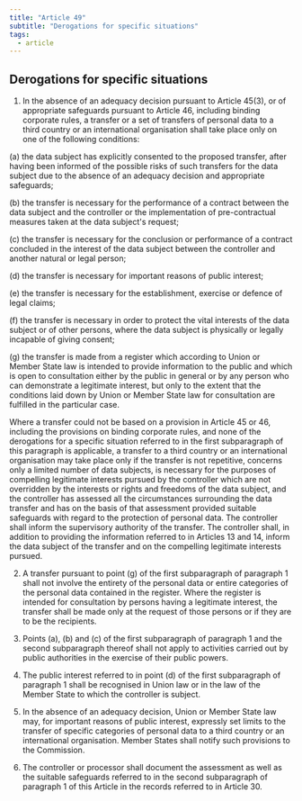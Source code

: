 ```yaml
---
title: "Article 49"
subtitle: "Derogations for specific situations"
tags:
  - article
---
```

## Derogations for specific situations

1. In the absence of an adequacy decision pursuant to Article 45(3), or of appropriate safeguards pursuant to Article 46, including binding corporate rules, a transfer or a set of transfers of personal data to a third country or an international organisation shall take place only on one of the following conditions:

(a) the data subject has explicitly consented to the proposed transfer, after having been informed of the possible risks of such transfers for the data subject due to the absence of an adequacy decision and appropriate safeguards;

(b) the transfer is necessary for the performance of a contract between the data subject and the controller or the implementation of pre-contractual measures taken at the data subject's request;

(c) the transfer is necessary for the conclusion or performance of a contract concluded in the interest of the data subject between the controller and another natural or legal person;

(d) the transfer is necessary for important reasons of public interest;

(e) the transfer is necessary for the establishment, exercise or defence of legal claims;

(f) the transfer is necessary in order to protect the vital interests of the data subject or of other persons, where the data subject is physically or legally incapable of giving consent;

(g) the transfer is made from a register which according to Union or Member State law is intended to provide information to the public and which is open to consultation either by the public in general or by any person who can demonstrate a legitimate interest, but only to the extent that the conditions laid down by Union or Member State law for consultation are fulfilled in the particular case.

Where a transfer could not be based on a provision in Article 45 or 46, including the provisions on binding corporate rules, and none of the derogations for a specific situation referred to in the first subparagraph of this paragraph is applicable, a transfer to a third country or an international organisation may take place only if the transfer is not repetitive, concerns only a limited number of data subjects, is necessary for the purposes of compelling legitimate interests pursued by the controller which are not overridden by the interests or rights and freedoms of the data subject, and the controller has assessed all the circumstances surrounding the data transfer and has on the basis of that assessment provided suitable safeguards with regard to the protection of personal data. The controller shall inform the supervisory authority of the transfer. The controller shall, in addition to providing the information referred to in Articles 13 and 14, inform the data subject of the transfer and on the compelling legitimate interests pursued.

2. A transfer pursuant to point (g) of the first subparagraph of paragraph 1 shall not involve the entirety of the personal data or entire categories of the personal data contained in the register. Where the register is intended for consultation by persons having a legitimate interest, the transfer shall be made only at the request of those persons or if they are to be the recipients.

3. Points (a), (b) and (c) of the first subparagraph of paragraph 1 and the second subparagraph thereof shall not apply to activities carried out by public authorities in the exercise of their public powers.

4. The public interest referred to in point (d) of the first subparagraph of paragraph 1 shall be recognised in Union law or in the law of the Member State to which the controller is subject.

5. In the absence of an adequacy decision, Union or Member State law may, for important reasons of public interest, expressly set limits to the transfer of specific categories of personal data to a third country or an international organisation. Member States shall notify such provisions to the Commission.

6. The controller or processor shall document the assessment as well as the suitable safeguards referred to in the second subparagraph of paragraph 1 of this Article in the records referred to in Article 30.
